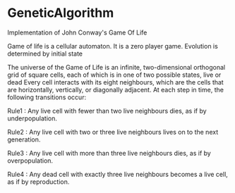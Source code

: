 # GeneticAlgorithm
Implementation of John Conway's Game Of Life

Game of life is a cellular automaton.
It is a zero player game.
Evolution is determined by initial state



The universe of the Game of Life is an infinite, two-dimensional orthogonal grid of square cells, each of which is in one of two possible states, live or dead
Every cell interacts with its eight neighbours, which are the cells that are horizontally, vertically, or diagonally adjacent.
At each step in time, the following transitions occur:


Rule1 : Any live cell with fewer than two live neighbours dies, as if by underpopulation.

Rule2 : Any live cell with two or three live neighbours lives on to the next generation.

Rule3 : Any live cell with more than three live neighbours dies, as if by overpopulation.

Rule4 : Any dead cell with exactly three live neighbours becomes a live cell, as if by reproduction.

